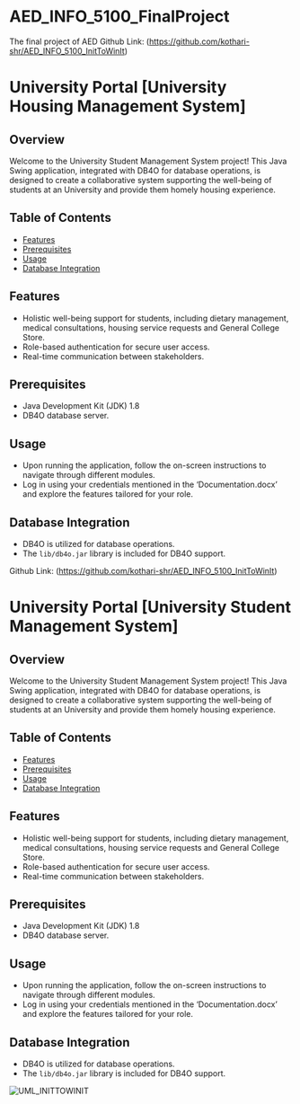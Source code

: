 # AED_INFO_5100_FinalProject
The final project of AED
Github Link: (https://github.com/kothari-shr/AED_INFO_5100_InitToWinIt)

# University Portal [University Housing Management System]


## Overview

Welcome to the University Student Management System project! This Java Swing application, integrated with DB4O for database operations, is designed to create a collaborative system supporting the well-being of students at an University and provide them homely housing experience.

## Table of Contents

- [Features](#features)
- [Prerequisites](#prerequisites)
- [Usage](#usage)
- [Database Integration](#database-integration)

## Features

- Holistic well-being support for students, including dietary management, medical consultations, housing service requests and General College Store.
- Role-based authentication for secure user access.
- Real-time communication between stakeholders.

## Prerequisites

- Java Development Kit (JDK) 1.8
- DB4O database server.

## Usage

- Upon running the application, follow the on-screen instructions to navigate through different modules.
- Log in using your credentials mentioned in the ‘Documentation.docx’ and explore the features tailored for your role.

## Database Integration

- DB4O is utilized for database operations.
- The `lib/db4o.jar` library is included for DB4O support.

Github Link: (https://github.com/kothari-shr/AED_INFO_5100_InitToWinIt)

# University Portal [University Student Management System]


## Overview

Welcome to the University Student Management System project! This Java Swing application, integrated with DB4O for database operations, is designed to create a collaborative system supporting the well-being of students at an University and provide them homely housing experience.

## Table of Contents

- [Features](#features)
- [Prerequisites](#prerequisites)
- [Usage](#usage)
- [Database Integration](#database-integration)

## Features

- Holistic well-being support for students, including dietary management, medical consultations, housing service requests and General College Store.
- Role-based authentication for secure user access.
- Real-time communication between stakeholders.

## Prerequisites

- Java Development Kit (JDK) 1.8
- DB4O database server.

## Usage

- Upon running the application, follow the on-screen instructions to navigate through different modules.
- Log in using your credentials mentioned in the ‘Documentation.docx’ and explore the features tailored for your role.

## Database Integration

- DB4O is utilized for database operations.
- The `lib/db4o.jar` library is included for DB4O support.


![UML_INITTOWINIT](https://github.com/spkothari0/University-Portal/assets/30297030/5325988f-19c6-46ce-a9b0-d1e9915b6888)

